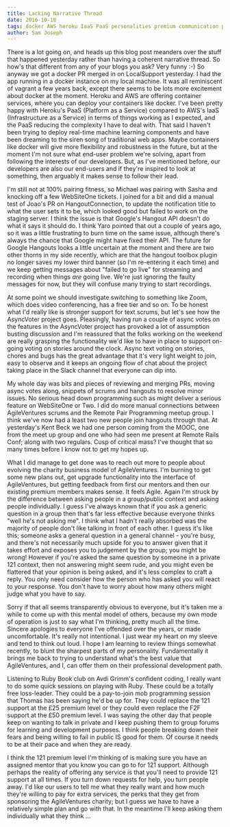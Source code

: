 ```yaml
---
title: Lacking Narrative Thread
date: 2016-10-18
tags: docker AWS heroku IaaS PaaS personalities premium communication planning model
author: Sam Joseph
---
```


There is a lot going on, and heads up this blog post meanders over the stuff that happened yesterday rather than having a coherent narrative thread.  So how's that different from any of your blogs you ask?  Very funny :-) So anyway we got a docker PR merged in on LocalSupport yesterday.  I had the app running in a docker instance on my local machine.  It was all reminiscent of vagrant a few years back, except there seems to be lots more excitement about docker at the moment.  Heroku and AWS are offering container services, where you can deploy your containers like docker.  I've been pretty happy with Heroku's PaaS (Platform as a Service) compared to AWS's IaaS (Infrastructure as a Service) in terms of things working as I expected, and the PaaS reducing the complexity I have to deal with.  That said I haven't been trying to deploy real-time machine learning components and have been dreaming to the siren song of traditional web apps.  Maybe containers like docker will give more flexibility and robustness in the future, but at the moment I'm not sure what end-user problem we're solving, apart from following the interests of our developers.  But, as I've mentioned before, our developers are also our end-users and if they're inspired to look at something, then arguably it makes sense to follow their lead.

I'm still not at 100% pairing fitness, so Michael was pairing with Sasha and knocking off a few WebSiteOne tickets.  I joined for a bit and did a manual test of Joao's PR on HangoutConnection, to update the notification title to what the user sets it to be, which looked good but failed to work on the staging server.  I think the issue is that Google's Hangout API doesn't do what it says it should do.  I think Yaro pointed that out a couple of years ago, so it was a little frustrating to burn time on the same issue, although there's always the chance that Google might have fixed their API.  The future for Google Hangouts looks a little uncertain at the moment and there are two other thorns in my side recently, which are that the hangout toolbox plugin no longer saves my lower third banner (so I'm re-entering it each time) and we keep getting messages about "failed to go live" for streaming and recording when things *are* going live. We're just ignoring the faulty messages for now, but they will confuse many trying to start recordings.

At some point we should investigate switching to something like Zoom, which does video conferencing, has a free tier and so on.  To be honest what I'd really like is stronger support for text scrums, but let's see how the AsyncVoter project goes.  Pleasingly, having run a couple of async votes on the features in the AsyncVoter project has provoked a lot of assumption busting discussion and I'm reassured that the folks working on the weekend are really grasping the functionality we'd like to have in place to support on-going voting on stories around the clock.  Async text voting on stories, chores and bugs has the great advantage that it's very light weight to join, easy to observe and it keeps an ongoing flow of chat about the project taking place in the Slack channel that everyone can dip into.

My whole day was bits and pieces of reviewing and merging PRs, moving async votes along, snippets of scrums and hangouts to resolve minor issues.  No serious head down programming such as might deliver a serious feature on WebSiteOne or Two.  I did do more manual connections between AgileVentures scrums and the Remote Pair Programming meetup group.  I think we've now had a least two new people join hangouts through that.  At yesterday's Kent Beck we had one person coming from the MOOC, one from the meet up group and one who had seen me present at Remote Rails Conf; along with two regulars.  Cusp of critical mass?  I've thought that so many times before I know not to get my hopes up.

What I did manage to get done was to reach out more to people about evolving the charity business model of AgileVentures.  I'm burning to get some new plans out, get upgrade functionality into the interface of AgileVentures, but getting feedback from first our mentors and then our existing premium members makes sense.  It feels Agile.  Again I'm struck by the difference between asking people in a group/public context and asking people individually.  I guess I've always known that if you ask a generic question in a group then that's far less effective because everyone thinks "well he's not asking me".  I think what I hadn't really absorbed was the majority of people don't like talking in front of each other.  I guess it's like this;  someone asks a general question in a general channel - you're busy, and there's not necessarily much upside for you to answer given that it takes effort and exposes you to judgement by the group; you might be wrong!  However if you're asked the same question by someone in a private 121 context, then not answering might seem rude, and you might even be flattered that your opinion is being asked, and it's less complex to craft a reply.  You only need consider how the person who has asked you will react to your response.  You don't have to worry about how many others might judge what you have to say.

Sorry if that all seems transparently obvious to everyone, but it's taken me a while to come up with this mental model of others, because my own mode of operation is just to say what I'm thinking, pretty much all the time.  Sincere apologies to everyone I've offended over the years, or made uncomfortable.  It's really not intentional.  I just wear my heart on my sleeve and tend to think out loud.  I hope I am learning to review things somewhat recently, to blunt the sharpest parts of my personality.  Fundamentally it brings me back to trying to understand what's the best value that AgileVentures, and I, can offer them on their professional development path.

Listening to Ruby Book club on Avdi Grimm's confident coding, I really want to do some quick sessions on playing with Ruby.  These could be a totally free loss-leader.  They could be a pay-to-join mob programming session that Thomas has been saying he'd be up for.  They could replace the 121 support at the £25 premium level or they could even replace the F2F support at the £50 premium level.  I was saying the other day that people keep on wanting to talk in private and I keep pushing them to group forums for learning and development purposes.  I think people breaking down their fears and being willing to fail in public IS good for them.  Of course it needs to be at their pace and when they are ready.

I think the 121 premium level I'm thinking of is making sure you have an assigned mentor that you know you can go to for 121 support.  Although perhaps the reality of offering any service is that you'll need to provide 121 support at all times.  If you turn down requests for help, you turn people away.  I'd like our users to tell me what they really want and how much they're willing to pay for extra services, the perks that they get from sponsoring the AgileVentures charity; but I guess we have to have a relatively simple plan and go with that.  In the meantime I'll keep asking them individually what they think ...

